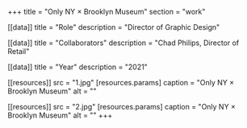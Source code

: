 +++
title = "Only NY × Brooklyn Museum"
section = "work"

[[data]]
title = "Role"
description = "Director of Graphic Design"

[[data]]
title = "Collaborators"
description = "Chad Philips, Director of Retail"

[[data]]
title = "Year"
description = "2021"

[[resources]]
src = "1.jpg"
[resources.params]
caption = "Only NY × Brooklyn Museum"
alt = ""

[[resources]]
src = "2.jpg"
[resources.params]
caption = "Only NY × Brooklyn Museum"
alt = ""
+++

